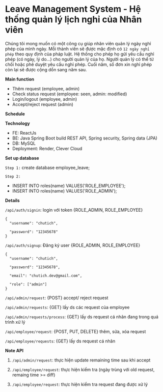# Leave Management System - Hệ thống quản lý lịch nghỉ của Nhân viên 
Chúng tôi mong muốn có một công cụ giúp nhân viên quản lý ngày nghỉ phép của mình ngày. Mỗi thành viên sẽ được mặc định có `12 ngày nghỉ phép` theo quy định của pháp luật. Hệ thống cho phép họ gửi yêu cầu nghỉ phép (có ngày, lý do...) cho người quản lý của họ. Người quản lý có thể từ chối hoặc phê duyệt yêu cầu nghỉ phép. Cuối năm, số đơn xin nghỉ phép còn lại sẽ được cộng dồn sang năm sau.

<strong>Main function</strong>
- Thêm request (employee, admin) 
- Check status request (employee: seen, admin: modified)
- Login/logout (employee, admin)
- Accept/reject request (admin)

<strong>Schedule</strong>

<strong>Technology</strong>
- FE: ReactJs
- BE: Java Spring Boot build REST API, Spring security, Spring data (JPA)
- DB: MySQL
- Deployment: Render, Clever Cloud

<strong>Set up database</strong>

`Step 1:` create database employee_leave;

`Step 2:` 

- INSERT INTO roles(name) VALUES('ROLE_EMPLOYEE');
- INSERT INTO roles(name) VALUES('ROLE_ADMIN');


<strong>Details</strong>

`/api/auth/signin`: login với token {ROLE_ADMIN, ROLE_EMPLOYEE}

    {
      "username": "chutich",
    
      "password": "12345678"
    }

`/api/auth/signup`: Đăng ký user {ROLE_ADMIN, ROLE_EMPLOYEE}

    {
      "username": "chutich",
    
      "password": "12345678",
    
      "email": "chutich.dev@gmail.com",
    
      "role": ["admin"]
    }

`/api/admin/request`: {POST} accept/ reject request

`/api/admin/requests`: {GET} lấy ds các request của employee

`/api/admin/requests/process`: {GET} lấy ds request cá nhân đang trong quá trình xử lý

`/api/employee/request`: {POST, PUT, DELETE} thêm, sửa, xóa request

`/api/employee/requests`: {GET} lấy ds request cá nhân


<strong>Note API</strong>

1. `/api/admin/request`: thực hiện update remaining time sau khi accept

2. `/api/employee/request`: thực hiện kiểm tra (ngày trùng với old request, remaing time >= diff)

3. `/api/employee/request`: thực hiện kiểm tra request đang được xử lý
